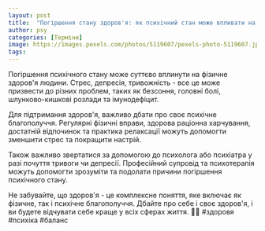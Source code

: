 ```yaml
---
layout: post
title:  "Погіршення стану здоров'я: як психічний стан може впливати на фізичне здоров'я."
author: psy
categories: [Терміни]
image: https://images.pexels.com/photos/5119607/pexels-photo-5119607.jpeg?auto=compress&cs=tinysrgb&fit=crop&h=627&w=1200
tags: 
---
```


Погіршення психічного стану може суттєво вплинути на фізичне здоров'я людини. Стрес, депресія, тривожність - все це може призвести до різних проблем, таких як безсоння, головні болі, шлунково-кишкові розлади та імунодефіцит.

Для підтримання здоров'я, важливо дбати про своє психічне благополуччя. Регулярні фізичні вправи, здорова раціонна харчування, достатній відпочинок та практика релаксації можуть допомогти зменшити стрес та покращити настрій.

Також важливо звертатися за допомогою до психолога або психіатра у разі почуття тривоги чи депресії. Професійний супровід та психотерапія можуть допомогти зрозуміти та подолати причини погіршення психічного стану.

Не забувайте, що здоров'я - це комплексне поняття, яке включає як фізичне, так і психічне благополуччя. Дбайте про себе і своє здоров'я, і ви будете відчувати себе краще у всіх сферах життя. 💪🧠 #здоровя #психіка #баланс



